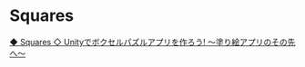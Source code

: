 # Squares
[◆ Squares ◇ Unityでボクセルパズルアプリを作ろう! 〜塗り絵アプリのその先へ〜](https://www.tempura.blog/entry/squares)
